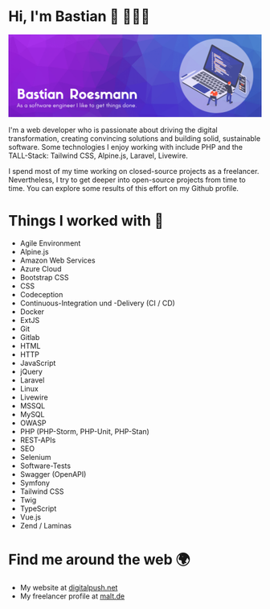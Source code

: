 # Hi, I'm Bastian 👋 👨🏻‍💻

![As a software engineer I like to get things done.](https://raw.githubusercontent.com/bst27/bst27/master/assets/welcome.png)

I'm a web developer who is passionate about driving the digital transformation,
creating convincing solutions and building solid, sustainable software.
Some technologies I enjoy working with include PHP and the TALL-Stack: Tailwind CSS,
Alpine.js, Laravel, Livewire.

I spend most of my time working on closed-source projects as a freelancer. Nevertheless, I
try to get deeper into open-source projects from time to time. You can explore
some results of this effort on my Github profile.

# Things I worked with 🚀
* Agile Environment
* Alpine.js
* Amazon Web Services
* Azure Cloud
* Bootstrap CSS
* CSS
* Codeception
* Continuous-Integration und -Delivery (CI / CD)
* Docker
* ExtJS
* Git
* Gitlab
* HTML
* HTTP
* JavaScript
* jQuery
* Laravel
* Linux
* Livewire
* MSSQL
* MySQL
* OWASP
* PHP (PHP-Storm, PHP-Unit, PHP-Stan)
* REST-APIs
* SEO
* Selenium
* Software-Tests
* Swagger (OpenAPI)
* Symfony
* Tailwind CSS
* Twig
* TypeScript
* Vue.js
* Zend / Laminas

# Find me around the web 🌍
* My website at [digitalpush.net][website]
* My freelancer profile at [malt.de][malt]

[website]: https://www.digitalpush.net
[malt]: https://www.malt.de/profile/bastianroesmann